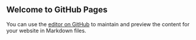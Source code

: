 ## Welcome to GitHub Pages

You can use the [editor on GitHub](https://github.com/HenryTest97/HenryTestRepo/edit/master/README.md) to maintain and preview the content for your website in Markdown files.


